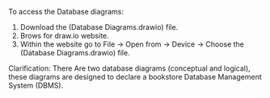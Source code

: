 To access the Database diagrams:
1. Download the (Database Diagrams.drawio) file.
2. Brows for draw.io website.
3. Within the website go to File -> Open from -> Device -> Choose the (Database Diagrams.drawio) file.

Clarification:
There Are two database diagrams (conceptual and logical), these diagrams are designed to declare a bookstore Database Management System (DBMS).   
